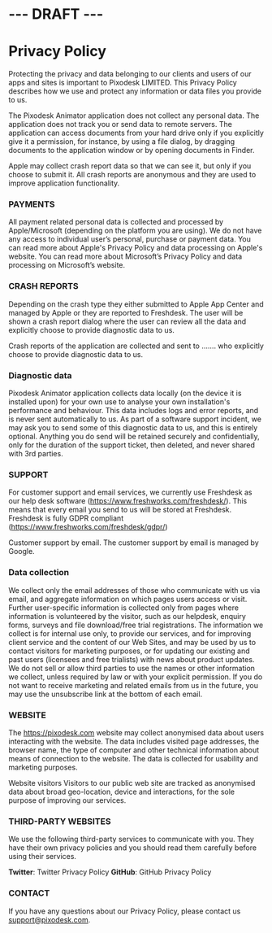 # --- DRAFT ---

# Privacy Policy

Protecting the privacy and data belonging to our clients and users of our apps and sites is important to Pixodesk LIMITED. 
This Privacy Policy describes how we use and protect any information or data files you provide to us.


The Pixodesk Animator application does not collect any personal data.
The application does not track you or send data to remote servers.
The application can access documents from your hard drive only if you explicitly give it a permission, for instance, by using a file dialog, by dragging documents to the application window or by opening documents in Finder.

Apple may collect crash report data so that we can see it, but only if you choose to submit it. 
All crash reports are anonymous and they are used to improve application functionality.


### PAYMENTS

All payment related personal data is collected and processed by Apple/Microsoft (depending on the platform you are using).
We do not have any access to individual user’s personal, purchase or payment data.
You can read more about Apple's Privacy Policy and data processing on Apple's website.
You can read more about Microsoft’s Privacy Policy and data processing on Microsoft’s website.


### CRASH REPORTS 

Depending on the crash type they either submitted to Apple App Center and managed by Apple or they are reported to Freshdesk.
The user will be shown a crash report dialog where the user can review all the data and explicitly choose to provide diagnostic data to us.

Crash reports of the application are collected and sent to ……. who explicitly choose to provide diagnostic data to us.


### Diagnostic data

Pixodesk Animator application collects data locally (on the device it is installed upon) for your own use to analyse your own installation's performance and behaviour. This data includes logs and error reports, and is never sent automatically to us. As part of a software support incident, we may ask you to send some of this diagnostic data to us, and this is entirely optional. Anything you do send will be retained securely and confidentially, only for the duration of the support ticket, then deleted, and never shared with 3rd parties.


### SUPPORT

For customer support and email services, we currently use Freshdesk as our help desk software (<https://www.freshworks.com/freshdesk/>). 
This means that every email you send to us will be stored at Freshdesk.
Freshdesk is fully GDPR compliant (<https://www.freshworks.com/freshdesk/gdpr/>)

Customer support by email.
The customer support by email is managed by Google.

### Data collection

We collect only the email addresses of those who communicate with us via email, and aggregate information on which pages users access or visit. Further user-specific information is collected only from pages where information is volunteered by the visitor, such as our helpdesk, enquiry forms, surveys and file download/free trial registrations. The information we collect is for internal use only, to provide our services, and for improving client service and the content of our Web Sites, and may be used by us to contact visitors for marketing purposes, or for updating our existing and past users (licensees and free trialists) with news about product updates. We do not sell or allow third parties to use the names or other information we collect, unless required by law or with your explicit permission.
If you do not want to receive marketing and related emails from us in the future, you may use the unsubscribe link at the bottom of each email.


### WEBSITE

The <https://pixodesk.com> website may collect anonymised data about users interacting with the website. 
The data includes visited page addresses, the browser name, the type of computer and other technical information about means of connection to the website. 
The data is collected for usability and marketing purposes.

Website visitors
Visitors to our public web site are tracked as anonymised data about broad geo-location, device and interactions, for the sole purpose of improving our services.


### THIRD-PARTY WEBSITES

We use the following third-party services to communicate with you. 
They have their own privacy policies and you should read them carefully before using their services.

**Twitter**: Twitter Privacy Policy
**GitHub**: GitHub Privacy Policy

### CONTACT

If you have any questions about our Privacy Policy, please contact us <support@pixodesk.com>.